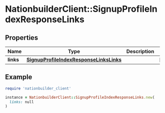 # NationbuilderClient::SignupProfileIndexResponseLinks

## Properties

| Name | Type | Description | Notes |
| ---- | ---- | ----------- | ----- |
| **links** | [**SignupProfileIndexResponseLinksLinks**](SignupProfileIndexResponseLinksLinks.md) |  | [optional] |

## Example

```ruby
require 'nationbuilder_client'

instance = NationbuilderClient::SignupProfileIndexResponseLinks.new(
  links: null
)
```

